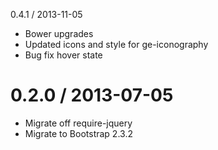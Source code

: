 0.4.1 / 2013-11-05
* Bower upgrades
* Updated icons and style for ge-iconography
* Bug fix hover state


0.2.0 / 2013-07-05
==================
* Migrate off require-jquery
* Migrate to Bootstrap 2.3.2


